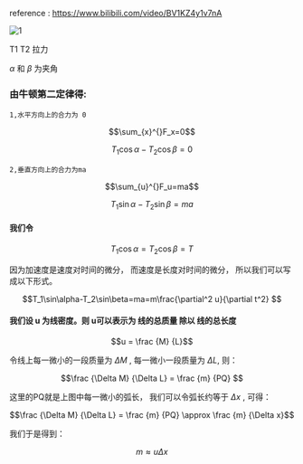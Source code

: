 reference : https://www.bilibili.com/video/BV1KZ4y1v7nA


![1](https://user-images.githubusercontent.com/126434615/227891808-f988718e-bfdf-46e3-b3b3-fb9921d96230.png)

T1 T2 拉力


$\alpha$  和 $\beta$ 为夹角

### 由牛顿第二定律得:

    1,水平方向上的合力为 0
```math
\sum_{x}^{}F_x=0
```

```math
T_1\cos\alpha-T_2\cos\beta=0
```
    2,垂直方向上的合力为ma

```math
\sum_{u}^{}F_u=ma
```


```math
T_1\sin\alpha-T_2\sin\beta=ma

```
 
#### 我们令
```math
T_1\cos\alpha=T_2\cos\beta=T
```

因为加速度是速度对时间的微分， 而速度是长度对时间的微分， 所以我们可以写成以下形式。
```math
T_1\sin\alpha-T_2\sin\beta=ma=m\frac{\partial^2 u}{\partial t^2}

```



#### 我们设 u 为线密度。则 u可以表示为 线的总质量 除以 线的总长度

```math
u = \frac {M} {L}
```

令线上每一微小的一段质量为 $\Delta M$ , 每一微小一段质量为 $\Delta L$, 则：

```math
\frac {\Delta M} {\Delta L} = \frac {m} {PQ}   
```
这里的PQ就是上图中每一微小的弧长， 我们可以令弧长约等于 $\Delta x$ , 可得：

```math
\frac {\Delta M} {\Delta L} = \frac {m} {PQ}   \approx \frac {m} {\Delta x}
```

我们于是得到：
```math
m \approx u \Delta x

```




